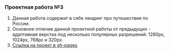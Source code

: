 ### Проектная работа №3
1. Данная работа содержит в себе лендинг про путешествия по России.
2. Основное отличие данной проектной работы от предыдущих - адаптивная верстка под несколько популярных разрешений: 1280px, 1024px, 768px и 320px.
3. [Ссылка на проект в gh-pages](https://borishahn.github.io/russian-travel/)

